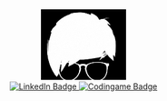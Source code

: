 <div id="header" align="center">
  <img src="https://github.com/KGrants/KGrants/blob/main/PIC.png" width="150"/>
</div>
<div id="badges" align="center">
  <a href="https://www.linkedin.com/in/karlisgrants/">
    <img src="https://img.shields.io/badge/LinkedIn-blue" alt="LinkedIn Badge"/>
  </a>  
  <a href="https://www.codingame.com/profile/cc87f6e9480d6282fc64ba583f66c6b65528705">
    <img src="https://img.shields.io/badge/CodinGame-Papa__Carlos-Yellow" alt="Codingame Badge"/>
  </a>
</div>

